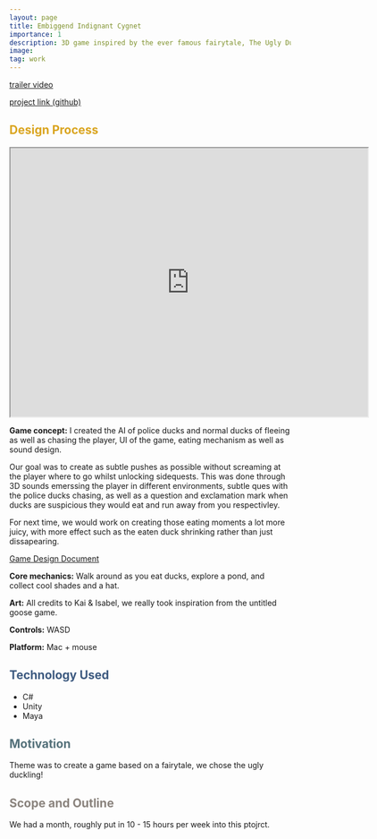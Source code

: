 ```yaml
---
layout: page
title: Embiggend Indignant Cygnet
importance: 1
description: 3D game inspired by the ever famous fairytale, The Ugly Duckling
image: 
tag: work
---
```




[trailer video](https://drive.google.com/file/d/19c6-0ZyIS2MwlgJE-lGgCtEzEWUBUn4i/view?resourcekey)

[project link (github)](https://github.com/ayaalsabahi/Ugly-Duckling-Game)

## <span style="color: #daa520;"> Design Process </span>
<iframe src="https://drive.google.com/file/d/19c6-0ZyIS2MwlgJE-lGgCtEzEWUBUn4i/preview" width="640" height="480"></iframe>

**Game concept:** 
I created the AI of police ducks and normal ducks of fleeing as well as chasing the player, UI of the game, eating mechanism as well as sound design. 

Our goal was to create as subtle pushes as possible without screaming at the player where to go whilst unlocking sidequests. This was done through 3D sounds emerssing the player in different environments, subtle ques with the police ducks chasing, as well as a question and exclamation mark when ducks are suspicious they would eat and run away from you respectivley.

For next time, we would work on creating those eating moments a lot more juicy, with more effect such as the eaten duck shrinking rather than just dissapearing. 

[Game Design Document](https://docs.google.com/document/d/1_vb306vXKbazlr9q67qgMTFPJl_iC3kRPzMeRX6sQxA/edit?usp=sharing)

**Core mechanics:**
Walk around as you eat ducks, explore a pond, and collect cool shades and a hat. 

**Art:**
All credits to Kai & Isabel, we really took inspiration from the untitled goose game. 

**Controls:** 
WASD

**Platform:** 
Mac + mouse 

## <span style="color: #3d5a80;">Technology Used</span>
- C#
- Unity
- Maya

## <span style="color: #54717a;">Motivation</span>
Theme was to create a game based on a fairytale, we chose the ugly duckling! 

## <span style="color: #8a837d;">Scope and Outline</span>
We had a month, roughly put in 10 - 15 hours per week into this ptojrct. 